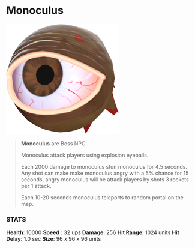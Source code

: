 
# Monoculus

![](../../images/npc/monoculus.png)

> **Monoculus** are Boss NPC.
>
> Monoculus attack players using explosion eyeballs.
>
> Each 2000 damage to monoculus stun monoculus for 4.5 seconds.
> Any shot can make make monoculus angry with a 5% chance for 15 seconds, angry monoculus will be attack players by shots 3 rockets per 1 attack.
>
> Each 10-20 seconds monoculus teleports to random portal on the map.

### STATS

**Health**: 10000
**Speed** : 32 ups
**Damage**: 256
**Hit Range**: 1024 units
**Hit Delay**: 1.0 sec
**Size**: 96 x 96 x 96 units